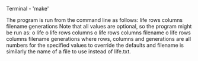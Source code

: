 Terminal - 'make'

The program is run from the command line as follows:
life rows columns filename generations
Note that all values are optional, so the program might be run as:
o	life
o	life rows columns
o	life rows columns filename
o	life rows columns filename generations
where rows, columns and generations are all numbers for the specified values to override the defaults and filename is similarly the name of a file to use instead of life.txt.
